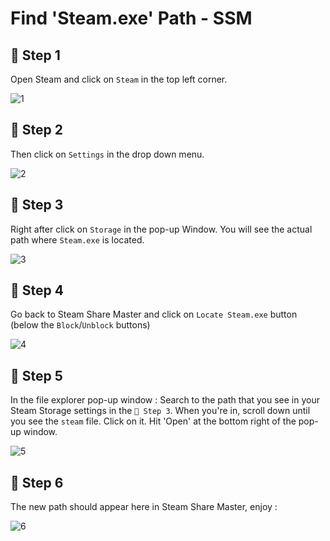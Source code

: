# Find 'Steam.exe' Path - SSM

## 📝 Step 1
Open Steam and click on `Steam` in the top left corner. 


![1](https://github.com/user-attachments/assets/83da25de-07c0-4821-82e0-88839bdacf89)

## 📝 Step 2
Then click on `Settings` in the drop down menu.


![2](https://github.com/user-attachments/assets/824d2c4f-e764-43aa-a6a3-9965f783fe3c)

## 📝 Step 3
Right after click on `Storage` in the pop-up Window.
You will see the actual path where `Steam.exe` is located.


![3](https://github.com/user-attachments/assets/cf19db60-b990-43e8-9922-70ada3b81a80)


## 📝 Step 4
Go back to Steam Share Master and click on `Locate Steam.exe` button (below the `Block`/`Unblock` buttons)

![4](https://github.com/user-attachments/assets/5c26929b-ceee-4b89-9507-ebdedb2e882a)

## 📝 Step 5
In the file explorer pop-up window : 
Search to the path that you see in your Steam Storage settings in the `📝 Step 3`.
When you're in, scroll down until you see the `steam` file.
Click on it.
Hit 'Open' at the bottom right of the pop-up window.

![5](https://github.com/user-attachments/assets/5d8fa366-30ce-4efa-96b0-3a0895822fe3)



## 📝 Step 6
The new path should appear here in Steam Share Master, enjoy :

![6](https://github.com/user-attachments/assets/b24498a2-d572-498a-8bce-dcd3b706f63b)









